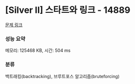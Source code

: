 # [Silver II] 스타트와 링크 - 14889 

[문제 링크](https://www.acmicpc.net/problem/14889) 

### 성능 요약

메모리: 125468 KB, 시간: 504 ms

### 분류

백트래킹(backtracking), 브루트포스 알고리즘(bruteforcing)

